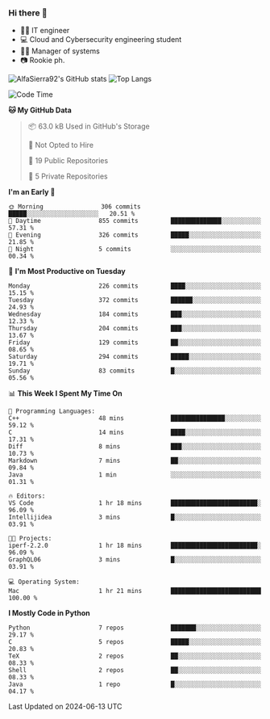 ### Hi there 👋
- 👨‍💻 IT engineer
- 💻 Cloud and Cybersecurity engineering student
- 👨‍💼 Manager of systems
- 📷 Rookie ph.


![AlfaSierra92's GitHub stats](https://github-readme-stats.vercel.app/api?username=AlfaSierra92&theme=nord)
![Top Langs](https://github-readme-stats.vercel.app/api/top-langs/?username=AlfaSierra92&theme=nord&layout=compact)

<!--START_SECTION:waka-->
![Code Time](http://img.shields.io/badge/Code%20Time-135%20hrs%2044%20mins-blue)

**🐱 My GitHub Data** 

> 📦 63.0 kB Used in GitHub's Storage 
 > 
> 🚫 Not Opted to Hire
 > 
> 📜 19 Public Repositories 
 > 
> 🔑 5 Private Repositories 
 > 
**I'm an Early 🐤** 

```text
🌞 Morning                306 commits         █████░░░░░░░░░░░░░░░░░░░░   20.51 % 
🌆 Daytime                855 commits         ██████████████░░░░░░░░░░░   57.31 % 
🌃 Evening                326 commits         █████░░░░░░░░░░░░░░░░░░░░   21.85 % 
🌙 Night                  5 commits           ░░░░░░░░░░░░░░░░░░░░░░░░░   00.34 % 
```
📅 **I'm Most Productive on Tuesday** 

```text
Monday                   226 commits         ████░░░░░░░░░░░░░░░░░░░░░   15.15 % 
Tuesday                  372 commits         ██████░░░░░░░░░░░░░░░░░░░   24.93 % 
Wednesday                184 commits         ███░░░░░░░░░░░░░░░░░░░░░░   12.33 % 
Thursday                 204 commits         ███░░░░░░░░░░░░░░░░░░░░░░   13.67 % 
Friday                   129 commits         ██░░░░░░░░░░░░░░░░░░░░░░░   08.65 % 
Saturday                 294 commits         █████░░░░░░░░░░░░░░░░░░░░   19.71 % 
Sunday                   83 commits          █░░░░░░░░░░░░░░░░░░░░░░░░   05.56 % 
```


📊 **This Week I Spent My Time On** 

```text
💬 Programming Languages: 
C++                      48 mins             ███████████████░░░░░░░░░░   59.12 % 
C                        14 mins             ████░░░░░░░░░░░░░░░░░░░░░   17.31 % 
Diff                     8 mins              ███░░░░░░░░░░░░░░░░░░░░░░   10.73 % 
Markdown                 7 mins              ██░░░░░░░░░░░░░░░░░░░░░░░   09.84 % 
Java                     1 min               ░░░░░░░░░░░░░░░░░░░░░░░░░   01.31 % 

🔥 Editors: 
VS Code                  1 hr 18 mins        ████████████████████████░   96.09 % 
Intellijidea             3 mins              █░░░░░░░░░░░░░░░░░░░░░░░░   03.91 % 

🐱‍💻 Projects: 
iperf-2.2.0              1 hr 18 mins        ████████████████████████░   96.09 % 
GraphQL06                3 mins              █░░░░░░░░░░░░░░░░░░░░░░░░   03.91 % 

💻 Operating System: 
Mac                      1 hr 21 mins        █████████████████████████   100.00 % 
```

**I Mostly Code in Python** 

```text
Python                   7 repos             ███████░░░░░░░░░░░░░░░░░░   29.17 % 
C                        5 repos             █████░░░░░░░░░░░░░░░░░░░░   20.83 % 
TeX                      2 repos             ██░░░░░░░░░░░░░░░░░░░░░░░   08.33 % 
Shell                    2 repos             ██░░░░░░░░░░░░░░░░░░░░░░░   08.33 % 
Java                     1 repo              █░░░░░░░░░░░░░░░░░░░░░░░░   04.17 % 
```




 Last Updated on 2024-06-13 UTC
<!--END_SECTION:waka-->

<!--
**AlfaSierra92/AlfaSierra92** is a ✨ _special_ ✨ repository because its `README.md` (this file) appears on your GitHub profile.

Here are some ideas to get you started:

- 🔭 I’m currently working on ...
- 🌱 I’m currently learning ...
- 👯 I’m looking to collaborate on ...
- 🤔 I’m looking for help with ...
- 💬 Ask me about ...
- 📫 How to reach me: ...
- 😄 Pronouns: ...
- ⚡ Fun fact: ...
-->
